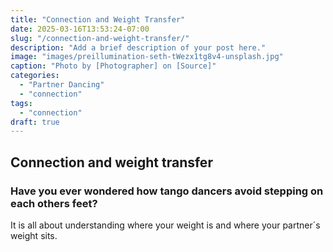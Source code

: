 ```yaml
---
title: "Connection and Weight Transfer"
date: 2025-03-16T13:53:24-07:00
slug: "/connection-and-weight-transfer/"
description: "Add a brief description of your post here."
image: "images/preillumination-seth-tWezx1tg8v4-unsplash.jpg"
caption: "Photo by [Photographer] on [Source]"
categories:
  - "Partner Dancing"
  - "connection"
tags:
  - "connection"
draft: true
---
```

## Connection and weight transfer




### Have you ever wondered how tango dancers avoid stepping on each others feet?

It is all about understanding where your weight is and where your partner´s weight sits.
